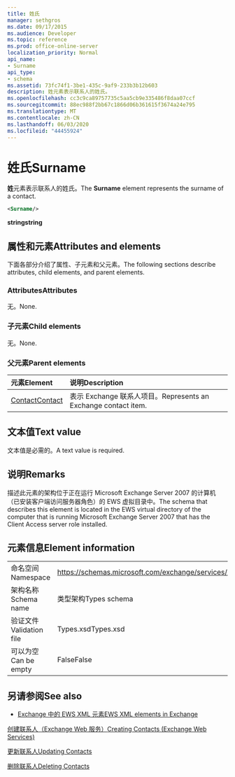 ```yaml
---
title: 姓氏
manager: sethgros
ms.date: 09/17/2015
ms.audience: Developer
ms.topic: reference
ms.prod: office-online-server
localization_priority: Normal
api_name:
- Surname
api_type:
- schema
ms.assetid: 73fc74f1-3be1-435c-9af9-233b3b12b603
description: 姓元素表示联系人的姓氏。
ms.openlocfilehash: cc3c9ca89757735c5aa5cb9e335486f8daa07ccf
ms.sourcegitcommit: 88ec988f2bb67c1866d06b361615f3674a24e795
ms.translationtype: MT
ms.contentlocale: zh-CN
ms.lasthandoff: 06/03/2020
ms.locfileid: "44455924"
---
```

# <a name="surname"></a><span data-ttu-id="6e7c6-103">姓氏</span><span class="sxs-lookup"><span data-stu-id="6e7c6-103">Surname</span></span>

<span data-ttu-id="6e7c6-104">**姓**元素表示联系人的姓氏。</span><span class="sxs-lookup"><span data-stu-id="6e7c6-104">The **Surname** element represents the surname of a contact.</span></span> 
  
```xml
<Surname/>
```

 <span data-ttu-id="6e7c6-105">**string**</span><span class="sxs-lookup"><span data-stu-id="6e7c6-105">**string**</span></span>
## <a name="attributes-and-elements"></a><span data-ttu-id="6e7c6-106">属性和元素</span><span class="sxs-lookup"><span data-stu-id="6e7c6-106">Attributes and elements</span></span>

<span data-ttu-id="6e7c6-107">下面各部分介绍了属性、子元素和父元素。</span><span class="sxs-lookup"><span data-stu-id="6e7c6-107">The following sections describe attributes, child elements, and parent elements.</span></span>
  
### <a name="attributes"></a><span data-ttu-id="6e7c6-108">Attributes</span><span class="sxs-lookup"><span data-stu-id="6e7c6-108">Attributes</span></span>

<span data-ttu-id="6e7c6-109">无。</span><span class="sxs-lookup"><span data-stu-id="6e7c6-109">None.</span></span>
  
### <a name="child-elements"></a><span data-ttu-id="6e7c6-110">子元素</span><span class="sxs-lookup"><span data-stu-id="6e7c6-110">Child elements</span></span>

<span data-ttu-id="6e7c6-111">无。</span><span class="sxs-lookup"><span data-stu-id="6e7c6-111">None.</span></span>
  
### <a name="parent-elements"></a><span data-ttu-id="6e7c6-112">父元素</span><span class="sxs-lookup"><span data-stu-id="6e7c6-112">Parent elements</span></span>

|<span data-ttu-id="6e7c6-113">**元素**</span><span class="sxs-lookup"><span data-stu-id="6e7c6-113">**Element**</span></span>|<span data-ttu-id="6e7c6-114">**说明**</span><span class="sxs-lookup"><span data-stu-id="6e7c6-114">**Description**</span></span>|
|:-----|:-----|
|[<span data-ttu-id="6e7c6-115">Contact</span><span class="sxs-lookup"><span data-stu-id="6e7c6-115">Contact</span></span>](contact.md) <br/> |<span data-ttu-id="6e7c6-116">表示 Exchange 联系人项目。</span><span class="sxs-lookup"><span data-stu-id="6e7c6-116">Represents an Exchange contact item.</span></span>  <br/> |
   
## <a name="text-value"></a><span data-ttu-id="6e7c6-117">文本值</span><span class="sxs-lookup"><span data-stu-id="6e7c6-117">Text value</span></span>

<span data-ttu-id="6e7c6-118">文本值是必需的。</span><span class="sxs-lookup"><span data-stu-id="6e7c6-118">A text value is required.</span></span>
  
## <a name="remarks"></a><span data-ttu-id="6e7c6-119">说明</span><span class="sxs-lookup"><span data-stu-id="6e7c6-119">Remarks</span></span>

<span data-ttu-id="6e7c6-120">描述此元素的架构位于正在运行 Microsoft Exchange Server 2007 的计算机（已安装客户端访问服务器角色）的 EWS 虚拟目录中。</span><span class="sxs-lookup"><span data-stu-id="6e7c6-120">The schema that describes this element is located in the EWS virtual directory of the computer that is running Microsoft Exchange Server 2007 that has the Client Access server role installed.</span></span>
  
## <a name="element-information"></a><span data-ttu-id="6e7c6-121">元素信息</span><span class="sxs-lookup"><span data-stu-id="6e7c6-121">Element information</span></span>

|||
|:-----|:-----|
|<span data-ttu-id="6e7c6-122">命名空间</span><span class="sxs-lookup"><span data-stu-id="6e7c6-122">Namespace</span></span>  <br/> |https://schemas.microsoft.com/exchange/services/2006/types  <br/> |
|<span data-ttu-id="6e7c6-123">架构名称</span><span class="sxs-lookup"><span data-stu-id="6e7c6-123">Schema name</span></span>  <br/> |<span data-ttu-id="6e7c6-124">类型架构</span><span class="sxs-lookup"><span data-stu-id="6e7c6-124">Types schema</span></span>  <br/> |
|<span data-ttu-id="6e7c6-125">验证文件</span><span class="sxs-lookup"><span data-stu-id="6e7c6-125">Validation file</span></span>  <br/> |<span data-ttu-id="6e7c6-126">Types.xsd</span><span class="sxs-lookup"><span data-stu-id="6e7c6-126">Types.xsd</span></span>  <br/> |
|<span data-ttu-id="6e7c6-127">可以为空</span><span class="sxs-lookup"><span data-stu-id="6e7c6-127">Can be empty</span></span>  <br/> |<span data-ttu-id="6e7c6-128">False</span><span class="sxs-lookup"><span data-stu-id="6e7c6-128">False</span></span>  <br/> |
   
## <a name="see-also"></a><span data-ttu-id="6e7c6-129">另请参阅</span><span class="sxs-lookup"><span data-stu-id="6e7c6-129">See also</span></span>



- [<span data-ttu-id="6e7c6-130">Exchange 中的 EWS XML 元素</span><span class="sxs-lookup"><span data-stu-id="6e7c6-130">EWS XML elements in Exchange</span></span>](ews-xml-elements-in-exchange.md)


[<span data-ttu-id="6e7c6-131">创建联系人（Exchange Web 服务）</span><span class="sxs-lookup"><span data-stu-id="6e7c6-131">Creating Contacts (Exchange Web Services)</span></span>](https://msdn.microsoft.com/library/4845917e-70d1-481c-bbd7-011ec6571789%28Office.15%29.aspx)
  
[<span data-ttu-id="6e7c6-132">更新联系人</span><span class="sxs-lookup"><span data-stu-id="6e7c6-132">Updating Contacts</span></span>](https://msdn.microsoft.com/library/9a865953-b94a-4229-b632-2dee433314be%28Office.15%29.aspx)
  
[<span data-ttu-id="6e7c6-133">删除联系人</span><span class="sxs-lookup"><span data-stu-id="6e7c6-133">Deleting Contacts</span></span>](https://msdn.microsoft.com/library/fcc3dc84-cd3e-455e-a1a7-ae6921c9b588%28Office.15%29.aspx)

